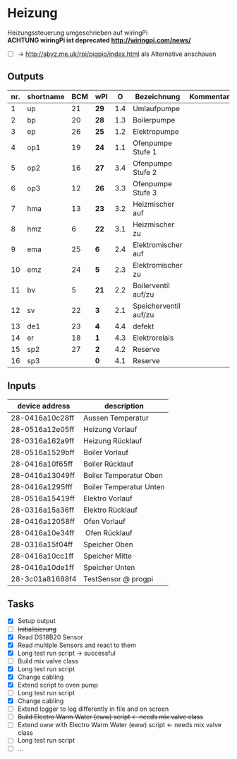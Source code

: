 # Heizung
 Heizungssteuerung umgeschrieben auf wiringPi </br>
 **ACHTUNG wiringPi ist deprecated http://wiringpi.com/news/** </br>
- [ ] -> http://abyz.me.uk/rpi/pigpio/index.html als Alternative anschauen

## Outputs
	
nr. | shortname | BCM | wPI | O | Bezeichnung | Kommentar
---|---|---|---|---|---|---
 1 | up  | 21 | **29** | 1.4 | Umlaufpumpe |
 2 | bp  | 20 | **28** | 1.3 | Boilerpumpe |
 3 | ep  | 26 | **25** | 1.2 | Elektropumpe |
 4 | op1 | 19 | **24** | 1.1 | Ofenpumpe Stufe 1 |
 5 | op2 | 16 | **27** | 3.4 | Ofenpumpe Stufe 2 |
 6 | op3 | 12 | **26** | 3.3 | Ofenpumpe Stufe 3 |
 7 | hma | 13 | **23** | 3.2 | Heizmischer auf |
 8 | hmz |  6 | **22** | 3.1 | Heizmischer zu |
 9 | ema | 25 |  **6** | 2.4 | Elektromischer auf |
10 | emz | 24 |  **5** | 2.3 | Elektromischer zu |
11 | bv  |  5 | **21** | 2.2 | Boilerventil auf/zu |
12 | sv  | 22 |  **3** | 2.1 | Speicherventil auf/zu | 
13 | de1  | 23 |  ~~**4**~~ | 4.4 | defekt | 
14 | er | 18 |  **1** | 4.3 | Elektrorelais | 
15 | sp2 | 27 |  **2** | 4.2 | Reserve |
16 | sp3 |    |  **0** | 4.1 | Reserve |

## Inputs
device address | description
---|---
28-0416a10c28ff | Aussen Temperatur
28-0516a12e05ff | Heizung Vorlauf
28-0316a162a9ff | Heizung Rücklauf
28-0516a1529bff | Boiler Vorlauf
28-0416a10f65ff | Boiler Rücklauf
28-0416a13049ff | Boiler Temperatur Oben
28-0416a1295fff | Boiler Temperatur Unten
28-0516a15419ff | Elektro Vorlauf
28-0316a15a36ff | Elektro Rücklauf
28-0416a12058ff | Ofen Vorlauf
28-0416a10e34ff | Ofen Rücklauf
28-0316a15f04ff | Speicher Oben
28-0416a10cc1ff | Speicher Mitte
28-0416a10de1ff | Speicher Unten
28-3c01a81688f4 | TestSensor @ progpi

## Tasks

- [x] Setup output
- [ ] ~~Initialisierung~~
- [x] Read DS18B20 Sensor
- [x] Read multiple Sensors and react to them
- [X] Long test run script -> successful 
- [ ] Build mix valve class
- [x] Long test run script
- [x] Change cabling
- [x] Extend script to oven pump
- [ ] Long test run script
- [x] Change cabling
- [ ] Extend logger to log differently in file and on screen
- [ ] ~~Build Electro Warm Water (eww) script <- needs mix valve class~~
- [ ] Extend oww with Electro Warm Water (eww) script <- needs mix valve class
- [ ] Long test run script
- [ ] ...
